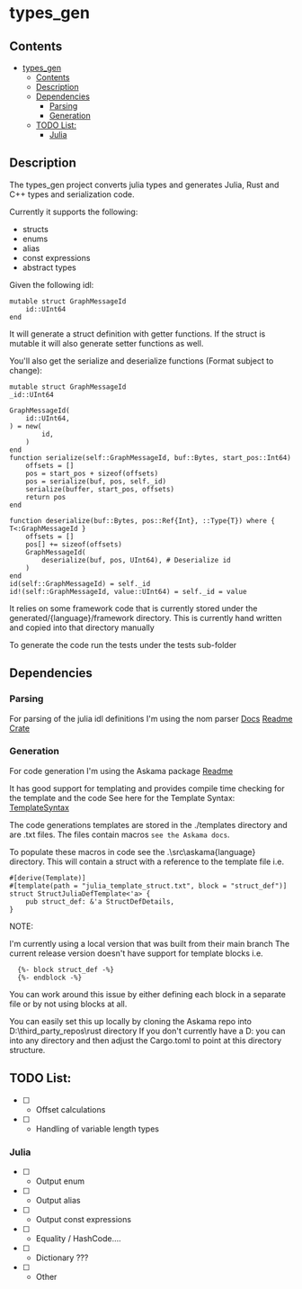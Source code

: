 # types_gen

## Contents

- [types\_gen](#types_gen)
  - [Contents](#contents)
  - [Description](#description)
  - [Dependencies](#dependencies)
    - [Parsing](#parsing)
    - [Generation](#generation)
  - [TODO List:](#todo-list)
    - [Julia](#julia)

## Description

The types_gen project converts julia types and generates Julia, Rust and C++ types and serialization code.

Currently it supports the following:

- structs
- enums
- alias
- const expressions
- abstract types

Given the following idl:

    mutable struct GraphMessageId
        id::UInt64
    end

It will generate a struct definition with getter functions.
If the struct is mutable it will also generate setter functions as well.  

You'll also get the serialize and deserialize functions (Format subject to change):

    mutable struct GraphMessageId
    _id::UInt64

    GraphMessageId(
        id::UInt64,
    ) = new(
            id,
        )
    end
    function serialize(self::GraphMessageId, buf::Bytes, start_pos::Int64) 
        offsets = []
        pos = start_pos + sizeof(offsets)
        pos = serialize(buf, pos, self._id)
        serialize(buffer, start_pos, offsets)
        return pos
    end

    function deserialize(buf::Bytes, pos::Ref{Int}, ::Type{T}) where { T<:GraphMessageId }
        offsets = []
        pos[] += sizeof(offsets)
        GraphMessageId(
            deserialize(buf, pos, UInt64), # Deserialize id
        )
    end
    id(self::GraphMessageId) = self._id 
    id!(self::GraphMessageId, value::UInt64) = self._id = value

It relies on some framework code that is currently stored under the generated/{language}/framework directory.  This is currently hand written and copied into that directory manually

To generate the code run the tests under the tests sub-folder

## Dependencies

### Parsing

For parsing of the julia idl definitions I'm using the nom parser
[Docs](https://docs.rs/nom/latest/nom/)
[Readme](https://github.com/rust-bakery/nom)
[Crate](https://crates.io/crates/nom)

### Generation

For code generation I'm using the Askama package
[Readme](https://github.com/rinja-rs/askama/blob/main/README.md)

It has good support for templating and provides compile time checking for the template and the code
See here for the Template Syntax:
[TemplateSyntax](https://rinja-rs.github.io/askama/template_syntax.html)

The code generations templates are stored in the ./templates directory and are .txt files.  The files contain macros `see the Askama docs`.  

To populate these macros in code see the .\src\askama\{language} directory.  This will contain a struct with a reference to the template file i.e.

    #[derive(Template)]
    #[template(path = "julia_template_struct.txt", block = "struct_def")]
    struct StructJuliaDefTemplate<'a> {
        pub struct_def: &'a StructDefDetails,
    }

NOTE:

I'm currently using a local version that was built from their main branch
   The current release version doesn't have support for template blocks i.e.

      {%- block struct_def -%}
      {%- endblock -%}

You can work around this issue by either defining each block in a separate file or by not using blocks at all.

You can easily set this up locally by cloning the Askama repo into
   D:\third_party_repos\rust directory
If you don't currently have a D: you can into any directory and then adjust the Cargo.toml to point at this directory structure.


## TODO List:

- [ ] - Offset calculations
- [ ] - Handling of variable length types

### Julia
- [ ] - Output enum
- [ ] - Output alias
- [ ] - Output const expressions
- [ ] - Equality / HashCode....
- [ ] - Dictionary ???
- [ ] - Other